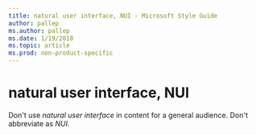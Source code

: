 ```yaml
---
title: natural user interface, NUI - Microsoft Style Guide
author: pallep
ms.author: pallep
ms.date: 1/19/2018
ms.topic: article
ms.prod: non-product-specific
---
```


# natural user interface, NUI

Don't use *natural user interface* in content for a general audience. Don't abbreviate as *NUI.*
